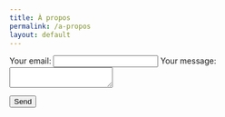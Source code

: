 ```yaml
---
title: À propos
permalink: /a-propos
layout: default
---
```



<form
  action="https://formspree.io/f/xqkwqwdd"
  method="POST"
>
  <label>
    Your email:
    <input type="email" name="_replyto">
  </label>
  <label>
    Your message:
    <textarea name="message"></textarea>
  </label>

  <!-- your other form fields go here -->

  <button type="submit">Send</button>
</form>
